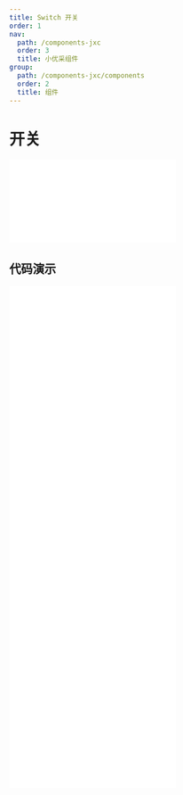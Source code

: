 ```yaml
---
title: Switch 开关
order: 1
nav:
  path: /components-jxc
  order: 3
  title: 小优采组件
group:
  path: /components-jxc/components
  order: 2
  title: 组件
---
```


# 开关

<div>
<embed src="@docs-common/switch/index.md"></embed>
</div>
        
## 代码演示

<Row gutter=8>

  <Col span=12>
    
  <div class="code-box"><embed src="@abiz-rc-jxc/switch/demo/basic-switch-jxc.md"></embed></div>
          
  <div class="code-box"><embed src="@abiz-rc-jxc/switch/demo/text-switch-jxc.md"></embed></div>
          
  <div class="code-box"><embed src="@abiz-rc-jxc/switch/demo/loading-switch-jxc.md"></embed></div>
          
  </Col>
          
  <Col span=12>
    
  <div class="code-box"><embed src="@abiz-rc-jxc/switch/demo/disabled-switch-jxc.md"></embed></div>
          
  <div class="code-box"><embed src="@abiz-rc-jxc/switch/demo/size-switch-jxc.md"></embed></div>
          
  </Col>
          
</Row>
        
<div><embed src="@docs-common/switch/index-api.md"></embed><div>
